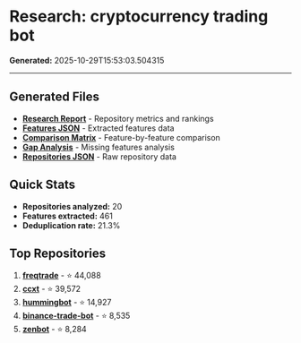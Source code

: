 # Research: cryptocurrency trading bot

**Generated:** 2025-10-29T15:53:03.504315

---

## Generated Files

- **[Research Report](research-report.md)** - Repository metrics and rankings
- **[Features JSON](features.json)** - Extracted features data
- **[Comparison Matrix](comparison-matrix.md)** - Feature-by-feature comparison
- **[Gap Analysis](AI-Trader-gap-analysis.md)** - Missing features analysis
- **[Repositories JSON](repositories.json)** - Raw repository data

## Quick Stats

- **Repositories analyzed:** 20
- **Features extracted:** 461
- **Deduplication rate:** 21.3%

## Top Repositories

1. **[freqtrade](https://github.com/freqtrade/freqtrade)** - ⭐ 44,088
2. **[ccxt](https://github.com/ccxt/ccxt)** - ⭐ 39,572
3. **[hummingbot](https://github.com/hummingbot/hummingbot)** - ⭐ 14,927
4. **[binance-trade-bot](https://github.com/ccxt/binance-trade-bot)** - ⭐ 8,535
5. **[zenbot](https://github.com/DeviaVir/zenbot)** - ⭐ 8,284
